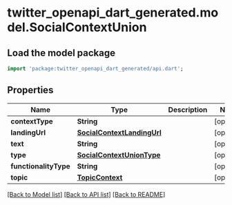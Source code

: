 # twitter_openapi_dart_generated.model.SocialContextUnion

## Load the model package
```dart
import 'package:twitter_openapi_dart_generated/api.dart';
```

## Properties
Name | Type | Description | Notes
------------ | ------------- | ------------- | -------------
**contextType** | **String** |  | [optional] 
**landingUrl** | [**SocialContextLandingUrl**](SocialContextLandingUrl.md) |  | [optional] 
**text** | **String** |  | [optional] 
**type** | [**SocialContextUnionType**](SocialContextUnionType.md) |  | [optional] 
**functionalityType** | **String** |  | [optional] 
**topic** | [**TopicContext**](TopicContext.md) |  | [optional] 

[[Back to Model list]](../README.md#documentation-for-models) [[Back to API list]](../README.md#documentation-for-api-endpoints) [[Back to README]](../README.md)


